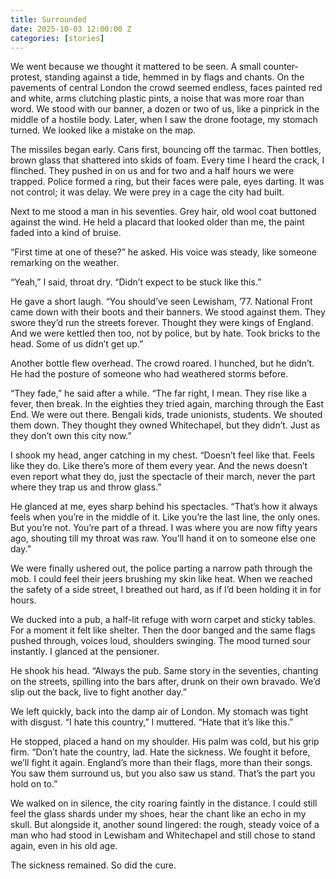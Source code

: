 ```yaml
---
title: Surrounded
date: 2025-10-03 12:00:00 Z
categories: [stories]
---
```

We went because we thought it mattered to be seen. A small counter-protest, standing against a tide, hemmed in by flags and chants. On the pavements of central London the crowd seemed endless, faces painted red and white, arms clutching plastic pints, a noise that was more roar than word. We stood with our banner, a dozen or two of us, like a pinprick in the middle of a hostile body. Later, when I saw the drone footage, my stomach turned. We looked like a mistake on the map.

The missiles began early. Cans first, bouncing off the tarmac. Then bottles, brown glass that shattered into skids of foam. Every time I heard the crack, I flinched. They pushed in on us and for two and a half hours we were trapped. Police formed a ring, but their faces were pale, eyes darting. It was not control; it was delay. We were prey in a cage the city had built.

Next to me stood a man in his seventies. Grey hair, old wool coat buttoned against the wind. He held a placard that looked older than me, the paint faded into a kind of bruise.

“First time at one of these?” he asked. His voice was steady, like someone remarking on the weather.

“Yeah,” I said, throat dry. “Didn’t expect to be stuck like this.”

He gave a short laugh. “You should’ve seen Lewisham, ’77. National Front came down with their boots and their banners. We stood against them. They swore they’d run the streets forever. Thought they were kings of England. And we were kettled then too, not by police, but by hate. Took bricks to the head. Some of us didn’t get up.”

Another bottle flew overhead. The crowd roared. I hunched, but he didn’t. He had the posture of someone who had weathered storms before.

“They fade,” he said after a while. “The far right, I mean. They rise like a fever, then break. In the eighties they tried again, marching through the East End. We were out there. Bengali kids, trade unionists, students. We shouted them down. They thought they owned Whitechapel, but they didn’t. Just as they don’t own this city now.”

I shook my head, anger catching in my chest. “Doesn’t feel like that. Feels like they do. Like there’s more of them every year. And the news doesn’t even report what they do, just the spectacle of their march, never the part where they trap us and throw glass.”

He glanced at me, eyes sharp behind his spectacles. “That’s how it always feels when you’re in the middle of it. Like you’re the last line, the only ones. But you’re not. You’re part of a thread. I was where you are now fifty years ago, shouting till my throat was raw. You’ll hand it on to someone else one day.”

We were finally ushered out, the police parting a narrow path through the mob. I could feel their jeers brushing my skin like heat. When we reached the safety of a side street, I breathed out hard, as if I’d been holding it in for hours.

We ducked into a pub, a half-lit refuge with worn carpet and sticky tables. For a moment it felt like shelter. Then the door banged and the same flags pushed through, voices loud, shoulders swinging. The mood turned sour instantly. I glanced at the pensioner.

He shook his head. “Always the pub. Same story in the seventies, chanting on the streets, spilling into the bars after, drunk on their own bravado. We’d slip out the back, live to fight another day.”

We left quickly, back into the damp air of London. My stomach was tight with disgust. “I hate this country,” I muttered. “Hate that it’s like this.”

He stopped, placed a hand on my shoulder. His palm was cold, but his grip firm. “Don’t hate the country, lad. Hate the sickness. We fought it before, we’ll fight it again. England’s more than their flags, more than their songs. You saw them surround us, but you also saw us stand. That’s the part you hold on to.”

We walked on in silence, the city roaring faintly in the distance. I could still feel the glass shards under my shoes, hear the chant like an echo in my skull. But alongside it, another sound lingered: the rough, steady voice of a man who had stood in Lewisham and Whitechapel and still chose to stand again, even in his old age.

The sickness remained. So did the cure.